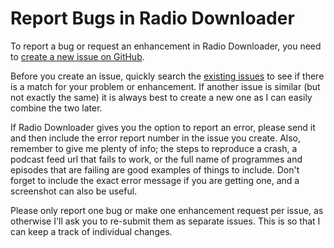 # Report Bugs in Radio Downloader

To report a bug or request an enhancement in Radio Downloader, you need to
[create a new issue on
GitHub](https://github.com/ribbons/RadioDownloader/issues/new).

Before you create an issue, quickly search the [existing
issues](https://github.com/ribbons/RadioDownloader/issues) to see if there is a
match for your problem or enhancement. If another issue is similar (but not
exactly the same) it is always best to create a new one as I can easily combine
the two later.

If Radio Downloader gives you the option to report an error, please send it and
then include the error report number in the issue you create. Also, remember to
give me plenty of info; the steps to reproduce a crash, a podcast feed url that
fails to work, or the full name of programmes and episodes that are failing are
good examples of things to include. Don't forget to include the exact error
message if you are getting one, and a screenshot can also be useful.

Please only report one bug or make one enhancement request per issue, as
otherwise I'll ask you to re-submit them as separate issues. This is so that I
can keep a track of individual changes.
